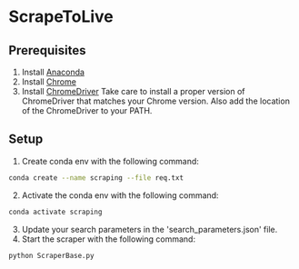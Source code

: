# ScrapeToLive

## Prerequisites
1) Install [Anaconda](https://docs.anaconda.com/miniconda/)
2) Install [Chrome](https://www.google.com/chrome/)
3) Install [ChromeDriver](https://developer.chrome.com/docs/chromedriver/downloads)
Take care to install a proper version of ChromeDriver that matches your Chrome version. Also add the location of the ChromeDriver to your PATH.

## Setup
1) Create conda env with the following command:
```bash
conda create --name scraping --file req.txt
```
2) Activate the conda env with the following command:
```bash
conda activate scraping
```
3) Update your search parameters in the 'search_parameters.json' file.
4) Start the scraper with the following command:
```bash
python ScraperBase.py
```